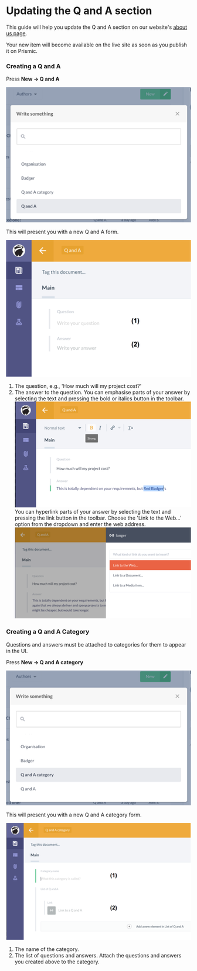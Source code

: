 # Updating the Q and A section

This guide will help you update the Q and A section on our website's [about us page](https://red-badger.com/about-us/).

Your new item will become available on the live site as soon as you publish it on Prismic.

### Creating a Q and A

Press **New -> Q and A**

![](assets/prismic-create-new-q-and-a.png)

This will present you with a new Q and A form.

![](assets/prismic-q-and-a-form.png)

1. The question, e.g., 'How much will my project cost?'
2. The answer to the question. You can emphasise parts of your answer by selecting the text and pressing the bold or italics button in the toolbar.
![](assets/prismic-q-and-a-emphasis.png)
You can hyperlink parts of your answer by selecting the text and pressing the link button in the toolbar. Choose the 'Link to the Web...' option from the dropdown and enter the web address.
![](assets/prismic-q-and-a-link.png)

### Creating a Q and A Category
Questions and answers must be attached to categories for them to appear in the UI.

Press **New -> Q and A category**

![](assets/prismic-create-new-q-and-a-category.png)

This will present you with a new Q and A category form.

![](assets/prismic-q-and-a-category-form.png)

1. The name of the category.
2. The list of questions and answers. Attach the questions and answers you created above to the category.
